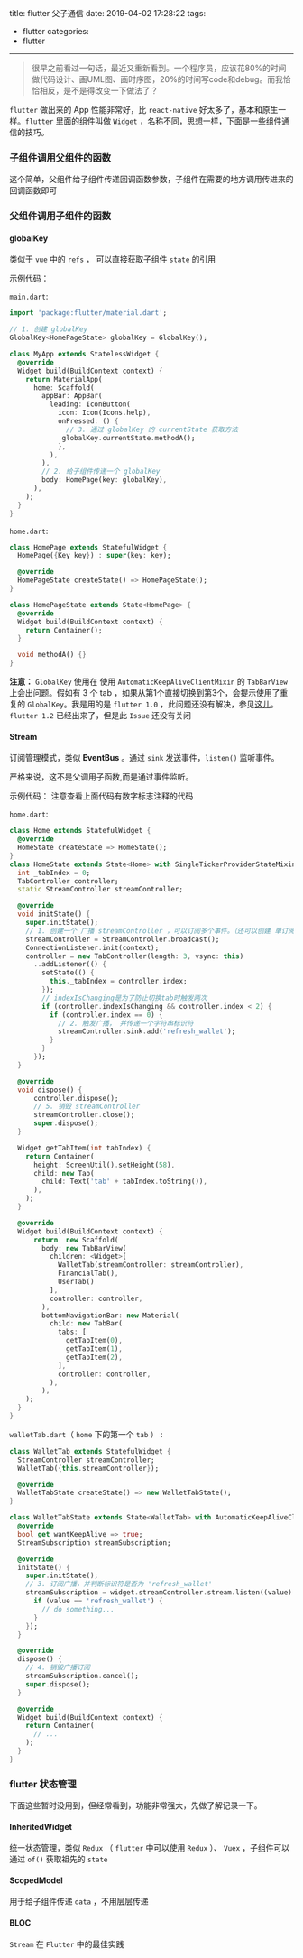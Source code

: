 title: flutter 父子通信
date: 2019-04-02 17:28:22
tags: 
- flutter
categories: 
- flutter
---

> 很早之前看过一句话，最近又重新看到。一个程序员，应该花80%的时间做代码设计、画UML图、画时序图，20%的时间写code和debug。而我恰恰相反，是不是得改变一下做法了？

`flutter` 做出来的 App 性能非常好，比 `react-native` 好太多了，基本和原生一样。`flutter` 里面的组件叫做 `Widget` ，名称不同，思想一样，下面是一些组件通信的技巧。

### 子组件调用父组件的函数

这个简单，父组件给子组件传递回调函数参数，子组件在需要的地方调用传进来的回调函数即可

### 父组件调用子组件的函数

#### globalKey
类似于 `vue` 中的 `refs` ， 可以直接获取子组件 `state` 的引用

示例代码：

`main.dart`:
``` dart
import 'package:flutter/material.dart';

// 1. 创建 globalKey
GlobalKey<HomePageState> globalKey = GlobalKey();

class MyApp extends StatelessWidget {
  @override
  Widget build(BuildContext context) {
    return MaterialApp(
      home: Scaffold(
        appBar: AppBar(
          leading: IconButton(
            icon: Icon(Icons.help),
            onPressed: () {
              // 3. 通过 globalKey 的 currentState 获取方法
             globalKey.currentState.methodA();
            },
          ),
        ),
        // 2. 给子组件传递一个 globalKey
        body: HomePage(key: globalKey),
      ),
    );
  }
}
```
<!-- more -->
`home.dart`:
``` dart
class HomePage extends StatefulWidget {
  HomePage({Key key}) : super(key: key);

  @override
  HomePageState createState() => HomePageState();
}

class HomePageState extends State<HomePage> {
  @override
  Widget build(BuildContext context) {
    return Container();
  }

  void methodA() {}
}
```

**注意：** `GlobalKey` 使用在 使用 `AutomaticKeepAliveClientMixin` 的 `TabBarView` 上会出问题。假如有 3 个 tab ，如果从第1个直接切换到第3个，会提示使用了重复的 `GlobalKey`。我是用的是 `flutter 1.0` ，此问题还没有解决，参见[这儿](https://github.com/flutter/flutter/issues/27010)。 `flutter 1.2` 已经出来了，但是此 `Issue` 还没有关闭 
#### Stream
订阅管理模式，类似 **EventBus** 。通过 `sink` 发送事件，`listen()` 监听事件。 

严格来说，这不是父调用子函数,而是通过事件监听。

示例代码： 注意查看上面代码有数字标志注释的代码

`home.dart`:
``` dart
class Home extends StatefulWidget {
  @override
  HomeState createState => HomeState();
}
class HomeState extends State<Home> with SingleTickerProviderStateMixin {
  int _tabIndex = 0;
  TabController controller;
  static StreamController streamController;

  @override
  void initState() {
    super.initState();
    // 1. 创建一个 广播 streamController ，可以订阅多个事件。（还可以创建 单订阅 stream）
    streamController = StreamController.broadcast();
    ConnectionListener.init(context);
    controller = new TabController(length: 3, vsync: this)
      ..addListener(() {
        setState(() {
          this._tabIndex = controller.index;
        });
        // indexIsChanging是为了防止切换tab时触发两次
        if (controller.indexIsChanging && controller.index < 2) {
          if (controller.index == 0) {
            // 2. 触发广播， 并传递一个字符串标识符
            streamController.sink.add('refresh_wallet');
          }
        }
      });
  }

  @override
  void dispose() {
      controller.dispose();
      // 5. 销毁 streamController
      streamController.close();
      super.dispose();
  }

  Widget getTabItem(int tabIndex) {
    return Container(
      height: ScreenUtil().setHeight(58),
      child: new Tab(
        child: Text('tab' + tabIndex.toString()),
      ),
    );
  }

  @override
  Widget build(BuildContext context) {
      return  new Scaffold(
        body: new TabBarView(
          children: <Widget>[
            WalletTab(streamController: streamController),
            FinancialTab(),
            UserTab()
          ],
          controller: controller,
        ),
        bottomNavigationBar: new Material(
          child: new TabBar(
            tabs: [
              getTabItem(0),
              getTabItem(1),
              getTabItem(2),
            ],
            controller: controller,
          ),
        ),
    );
  }
}
```
`walletTab.dart`（ `home` 下的第一个 `tab` ） :
``` dart
class WalletTab extends StatefulWidget {
  StreamController streamController;
  WalletTab({this.streamController});

  @override
  WalletTabState createState() => new WalletTabState();
}

class WalletTabState extends State<WalletTab> with AutomaticKeepAliveClientMixin{
  @override
  bool get wantKeepAlive => true;
  StreamSubscription streamSubscription;

  @override
  initState() {
    super.initState();
    // 3. 订阅广播，并判断标识符是否为 'refresh_wallet'
    streamSubscription = widget.streamController.stream.listen((value) {
      if (value == 'refresh_wallet') {
        // do something...
      }
    });
  }

  @override
  dispose() {
    // 4. 销毁广播订阅
    streamSubscription.cancel();
    super.dispose();
  }

  @override
  Widget build(BuildContext context) {
    return Container(
      // ...
    );
  }
}
```

### flutter 状态管理
下面这些暂时没用到，但经常看到，功能非常强大，先做了解记录一下。

#### InheritedWidget
统一状态管理，类似 `Redux` （ `flutter` 中可以使用 `Redux` ）、 `Vuex` ，子组件可以通过 `of()` 获取祖先的 `state`

#### ScopedModel
用于给子组件传递 `data` ，不用层层传递

#### BLOC
`Stream` 在 `Flutter` 中的最佳实践

